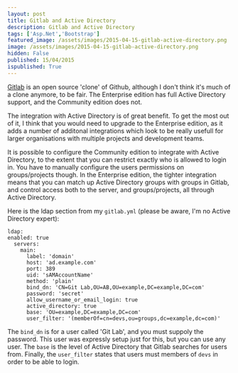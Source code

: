 ```yaml
---
layout: post
title: Gitlab and Active Directory
description: Gitlab and Active Directory
tags: ['Asp.Net','Bootstrap']
featured_image: /assets/images/2015-04-15-gitlab-active-directory.png
image: /assets/images/2015-04-15-gitlab-active-directory.png
hidden: False
published: 15/04/2015
ispublished: True
---
```

[Gitlab](http://www.gitlab.com) is an open source 'clone' of Github, although I don't think it's much of a clone anymore, to be fair. The Enterprise edition has full Active Directory support, and the Community edition does not. 

The integration with Active Directory is of great benefit. To get the most out of it, I think that you would need to upgrade to the Enterprise edition, as it adds a number of additonal integrations which look to be really usefull for larger organisations with multiple projects and development teams.

It is possible to configure the Community edition to integrate with Active Directory, to the extent that you can restrict exactly who is allowed to login in. You have to manually configure the users permissions on groups/projects though. In the Enterprise edition, the tighter integration means that you can match up Active Directory groups with groups in Gitlab, and control access both to the server, and groups/projects, all through Active Directory.

Here is the ldap section from my `gitlab.yml` (please be aware, I'm no Active Directory expert):

    ldap:
    enabled: true
      servers:
        main:
          label: 'domain'
          host: 'ad.example.com'
          port: 389 
          uid: 'sAMAccountName'
          method: 'plain' 
          bind_dn: 'CN=Git Lab,OU=AB,OU=example,DC=example,DC=com'
          password: 'secret'
          allow_username_or_email_login: true
          active_directory: true
          base: 'OU=example,DC=example,DC=com'
          user_filter: '(memberOf=cn=devs,ou=groups,dc=example,dc=com)'

The `bind_dn` is for a user called 'Git Lab', and you must suppoly the password. This user was expressly setup just for this, but you can use any user. The `base` is the level of Active Directory that Gitlab searches for users from. Finally, the `user_filter` states that users must members of `devs` in order to be able to login.
